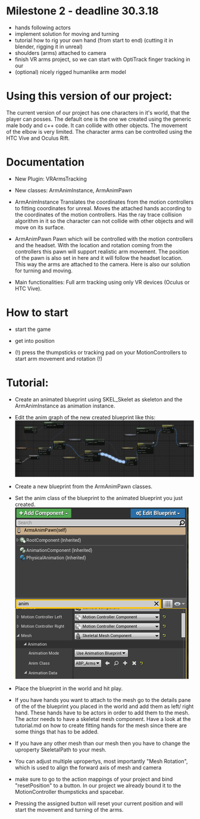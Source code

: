 # Milestone 2 - deadline 30.3.18

* hands following actors
* implement solution for moving and turning
* tutorial how to rig your own hand (from start to end) (cutting it in blender, rigging it in unreal)
* shoulders (arms) attached to camera
* finish VR arms project, so we can start with OptiTrack finger tracking in our 
* (optional) nicely rigged humanlike arm model 

# Using this version of our project:

The current version of our project has one characters in it's world, that the player can posses. 
The default one is the one we created using the generic male body and c++ code. It can collide with other objects.
The movement of the elbow is very limited.
The character arms can be controlled using the HTC Vive and Oculus Rift. 

# Documentation
* New Plugin: VRArmsTracking
* New classes: ArmAnimInstance, ArmAnimPawn


* ArmAnimInstance
Translates the coordinates from the motion controllers to fitting coordinates for unreal.
Moves the attached hands according to the coordinates of the motion controllers.
Has the ray trace collision algorithm in it so the character can not collide with other objects and will move on its surface.

* ArmAnimPawn
Pawn which will be controlled with the motion controllers and the headset. With the location and rotation coming from the controllers this
pawn will support realistic arm movement. The position of the pawn is also set in here and it will follow the headset location. This way the arms are attached to the camera.
Here is also our solution for turning and moving. 

* Main functionalities:
Full arm tracking using only VR devices (Oculus or HTC Vive). 

# How to start

- start the game

- get into position

- (!) press the thumpsticks or tracking pad on your MotionControllers to start arm movement and rotation (!)

# Tutorial:

- Create an animated blueprint using SKEL_Skelet as skeleton and the ArmAnimInstance as animation instance.
- Edit the anim graph of the new created blueprint like this:
![](./Img/AnimGraph.png)

- Create a new blueprint from the ArmAnimPawn classes.
- Set the anim class of the blueprint to the animated blueprint you just created.
![](./Img/AnimClass.png)

- Place the blueprint in the world and hit play.

- If you have hands you want to attach to the mesh go to the details pane of the of the blueprint you placed in the world and add them as left/ right hand. These hands
have to be actors in order to add them to the mesh. The actor needs to have a skeletal mesh component. Have a look at the tutorial.md on how to create fitting hands for the mesh since there are some things that has to be added.

- If you have any other mesh than our mesh then you have to change the uproperty SkeletalPath to your mesh.

- You can adjust multiple upropertys, most importantly "Mesh Rotation", which is used to align the forward axis of mesh and camera  

- make sure to go to the action mappings of your project and bind "resetPosition" to a button. In our project we already bound it to the MotionController thumpsticks and spacebar. 

- Pressing the assigned button will reset your current position and will start the movement and turning of the arms. 
